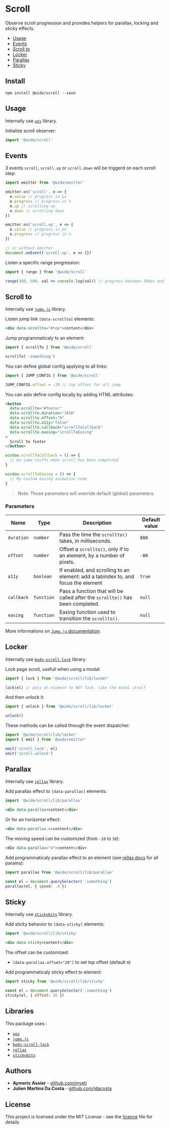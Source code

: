 # Scroll

Observe scroll progression and provides helpers for parallax, locking and sticky effects.
- [Usage](#usage)
- [Events](#events)
- [Scroll to](#scroll-to)
- [Locker](#locker)
- [Parallax](#parallax)
- [Sticky](#sticky)


## Install

```
npm install @wide/scroll --save
```


## Usage

Internally use [`uos`](https://www.npmjs.com/package/uos) library.

Initialize scroll observer:
```js
import '@wide/scroll'
```


## Events

3 events `scroll`, `scroll.up` or `scroll.down` will be triggerd on each scroll step:
```js
import emitter from '@wide/emitter'

emitter.on('scroll', e => {
  e.value // progress in px
  e.progress // progress in %
  e.up // scrolling up
  e.down // scrolling down
})

emitter.on('scroll.up', e => {
  e.value // progress in px
  e.progress // progress in %
})

// or without emitter
document.onEvent('scroll.up', e => {})
```

Listen a specific range progression:
```js
import { range } from '@wide/scroll'

range(300, 600, val => console.log(val)) // progress between 300px and 600px
```


## Scroll to

Internally use [`jump.js`](https://www.npmjs.com/package/jump.js) library.

Listen jump link `[data-scrollto]` elements:
```html
<div data-scrollto="#top">content</div>
```

Jump programmaticaly to an element:
```js
import { scrollTo } from '@wide/scroll'

scrollTo('.something')
```

You can define global config applying to all links:
```js
import { JUMP_CONFIG } from '@wide/scroll'

JUMP_CONFIG.offset = -20 // top offset for all jump
```

You can aslo define config locally by adding HTML attributes:
```html
<button
  data-scrollto="#footer"
  data-scrollto.duration="1010"
  data-scrollto.offset="0"
  data-scrollto.a11y="false"
  data-scrollto.callback="scrollToCallback"
  data-scrollto.easing="scrollToEasing"
>
  Scroll to footer
</button>
```
```js
window.scrollToCallback = () => {
  // Do some stuffs when scroll has been completed
}

window.scrollToEasing = () => {
  // My custom easing animation code
}
```

> Note: Those parameters will override default (global) parameters.

### Parameters
| Name | Type | Description | Default value |
|---|---|---|---|
| `duration` | `number` | Pass the time the `scrollto()` takes, in milliseconds. | `800` |
| `offset` | `number` | Offset a `scrollto()`, only if to an element, by a number of pixels. | `-80` |
| `a11y` | `boolean` | If enabled, and scrolling to an element: add a tabindex to, and focus the element | `true` |
| `callback` | `function` | Pass a function that will be called after the `scrollto()` has been completed. | `null` |
| `easing` | `function` | Easing function used to transition the `scrollto()`. | `null` |

More informations on [`Jump.js` documentation](https://github.com/callmecavs/jump.js#options).

## Locker

Internally use [`body-scroll-lock`](https://www.npmjs.com/package/body-scroll-lock) library.

Lock page scroll, usefull when using a modal:
```js
import { lock } from '@wide/scroll/lib/locker'

lock(el) // pass an element to NOT lock, like the modal itself
```

And then unlock it:
```js
import { unlock } from '@wide/scroll/lib/locker'

unlock()
```

These methods can be called through the event dispatcher:
```js
import '@wide/scroll/lib/locker'
import { emit } from '@wide/emitter'

emit('scroll.lock', el)
emit('scroll.unlock')
```


## Parallax

Internally use [`rellax`](https://www.npmjs.com/package/rellax) library.

Add parallax effect to `[data-parallax]` elements:
```js
import '@wide/scroll/lib/parallax'
```
```html
<div data-parallax>content</div>
```

Or for an horizontal effect:
```html
<div data-parallax.x>content</div>
```

The moving speed can be customized (from `-10` to `10`):
```html
<div data-parallax="4">content</div>
```

Add programmaticaly parallax effect to an element (see [rellax docs](https://www.npmjs.com/package/rellax) for all params):
```js
import parallax from '@wide/scroll/lib/parallax'

const el = document.querySelector('.something')
parallax(el, { speed: .4 })
```

## Sticky

Internally use [`stickybits`](https://www.npmjs.com/package/stickybits) library.

Add sticky behavior to `[data-sticky]` elements:
```js
import '@wide/scroll/lib/sticky'
```
```html
<div data-sticky>content</div>
```

The offset can be customized:
- `[data-parallax.offset="20"]` to set top offset (default `0`)

Add programmaticaly sticky effect to element:
```js
import sticky from '@wide/scroll/lib/sticky'

const el = document.querySelector('.something')
sticky(el, { offset: 20 })
```


## Libraries

This package uses :
- [`uos`](https://www.npmjs.com/package/uos)
- [`jump.js`](https://www.npmjs.com/package/jump.js)
- [`body-scroll-lock`](https://www.npmjs.com/package/body-scroll-lock)
- [`rellax`](https://www.npmjs.com/package/rellax)
- [`stickybits`](https://www.npmjs.com/package/stickybits)


## Authors

- **Aymeric Assier** - [github.com/myeti](https://github.com/myeti)
- **Julien Martins Da Costa** - [github.com/jdacosta](https://github.com/jdacosta)


## License

This project is licensed under the MIT License - see the [licence](licence) file for details